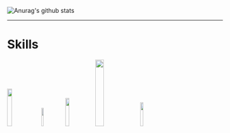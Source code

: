![Anurag's github stats](https://github-readme-stats.vercel.app/api?username=Mabule&show_icons=true&theme=monokai)
<hr>
<h1>Skills</h1>
<div>
  <img src="https://upload.wikimedia.org/wikipedia/commons/thumb/6/61/HTML5_logo_and_wordmark.svg/langfr-195px-HTML5_logo_and_wordmark.svg.png" width="15%">
  <img src="https://upload.wikimedia.org/wikipedia/commons/thumb/d/d5/CSS3_logo_and_wordmark.svg/1200px-CSS3_logo_and_wordmark.svg.png" width="10.5%">
  <img src="https://upload.wikimedia.org/wikipedia/commons/thumb/9/99/Unofficial_JavaScript_logo_2.svg/1200px-Unofficial_JavaScript_logo_2.svg.png" width="13%">
  <img src="https://upload.wikimedia.org/wikipedia/commons/thumb/2/27/PHP-logo.svg/1200px-PHP-logo.svg.png" width="20%">
  <img src="https://upload.wikimedia.org/wikipedia/commons/thumb/c/c3/Python-logo-notext.svg/600px-Python-logo-notext.svg.png" width="12%">
</div>
